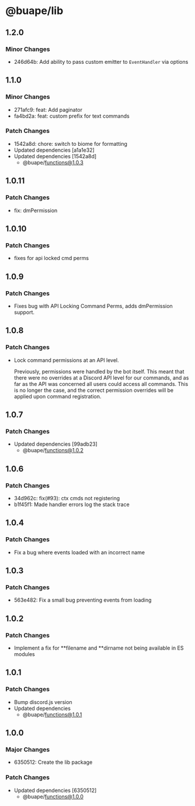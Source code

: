 # @buape/lib

## 1.2.0

### Minor Changes

- 246d64b: Add ability to pass custom emitter to `EventHandler` via options

## 1.1.0

### Minor Changes

- 271afc9: feat: Add paginator
- fa4bd2a: feat: custom prefix for text commands

### Patch Changes

- 1542a8d: chore: switch to biome for formatting
- Updated dependencies [a1a1e32]
- Updated dependencies [1542a8d]
  - @buape/functions@1.0.3

## 1.0.11

### Patch Changes

- fix: dmPermission

## 1.0.10

### Patch Changes

- fixes for api locked cmd perms

## 1.0.9

### Patch Changes

- Fixes bug with API Locking Command Perms, adds dmPermission support.

## 1.0.8

### Patch Changes

- Lock command permissions at an API level.

  Previously, permissions were handled by the bot itself. This meant that there were no overrides at a Discord API level for our commands, and as far as the API was concerned all users could access all commands. This is no longer the case, and the correct permission overrides will be applied upon command registration.

## 1.0.7

### Patch Changes

- Updated dependencies [99adb23]
  - @buape/functions@1.0.2

## 1.0.6

### Patch Changes

- 34d962c: fix(#93): ctx cmds not registering
- b1f45f1: Made handler errors log the stack trace

## 1.0.4

### Patch Changes

- Fix a bug where events loaded with an incorrect name

## 1.0.3

### Patch Changes

- 563e482: Fix a small bug preventing events from loading

## 1.0.2

### Patch Changes

- Implement a fix for **filename and **dirname not being available in ES modules

## 1.0.1

### Patch Changes

- Bump discord.js version
- Updated dependencies
  - @buape/functions@1.0.1

## 1.0.0

### Major Changes

- 6350512: Create the lib package

### Patch Changes

- Updated dependencies [6350512]
  - @buape/functions@1.0.0
